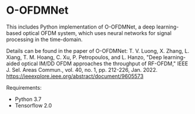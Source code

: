# O-OFDMNet
This includes Python implementation of O-OFDMNet, a deep learning-based optical OFDM system, which uses neural networks for signal processing in the time-domain.

Details can be found in the paper of O-OFDMNet:
T. V. Luong, X. Zhang, L. Xiang, T. M. Hoang, C. Xu, P. Petropoulos, and L. Hanzo, "Deep learning-aided optical IM/DD OFDM approaches the throughput of RF-OFDM,"  IEEE J. Sel. Areas Commun., vol. 40, no. 1, pp. 212-226, Jan. 2022. https://ieeexplore.ieee.org/abstract/document/9605573

Requirements:
- Python 3.7
- Tensorflow 2.0

